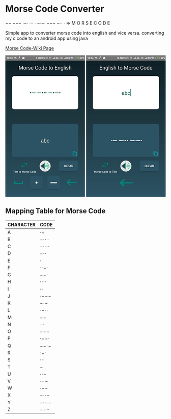 # Morse Code Converter

−− −−− ·−· ··· ·       −·−· −−− −·· ·  =>
M   O   R   S  E        C    O   D  E

Simple app to converter morse code into english and vice versa.
converting my c code to an android app using java

[Morse Code-Wiki Page](https://en.wikipedia.org/wiki/Morse_code)

![Alt Text](https://github.com/joshuafernandes1996/MorseCodeConverter/blob/master/screen1.jpeg)
![Alt Text](https://github.com/joshuafernandes1996/MorseCodeConverter/blob/master/screen2.jpeg)

## **Mapping Table for Morse Code**

CHARACTER | CODE
------------ | -------------
A| · − 
B| − · · ·
C| − · − · 
D| − · · 
E| · 
F| · · − · 
G| − − · 
H| · · · · 
I| · · 
J| · − − − 
K| − · − 
L| · − · · 
M| − − 
N| − · 
O| − − − 
P| · − − · 
Q| − − · − 
R| · − · 
S| · · · 
T| − 
U| · · − 
V| · · · − 
W| · − − 
X| − · · − 
Y| − · − − 
Z| − − · · 
